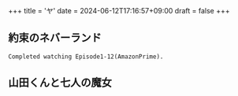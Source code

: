 +++
title = 'ヤ'
date = 2024-06-12T17:16:57+09:00
draft = false
+++

## 約束のネバーランド
```
Completed watching Episode1-12(AmazonPrime).
```
  

## 山田くんと七人の魔女
